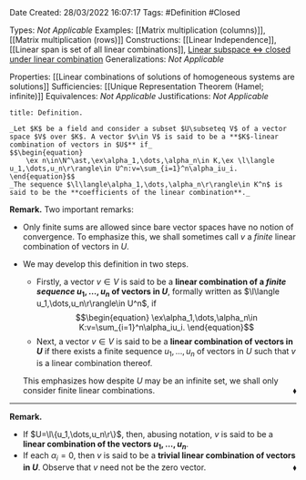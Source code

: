 <br />
<br />

Date Created: 28/03/2022 16:07:17
Tags: #Definition #Closed 

Types: _Not Applicable_
Examples: [[Matrix multiplication (columns)]], [[Matrix multiplication (rows)]]
Constructions: [[Linear Independence]], [[Linear span is set of all linear combinations]], [Linear subspace $\Leftrightarrow$ closed under linear combination](Linear%20subspace%20iff%20closed%20under%20linear%20combination.md)
Generalizations: _Not Applicable_

Properties: [[Linear combinations of solutions of homogeneous systems are solutions]]
Sufficiencies: [[Unique Representation Theorem (Hamel; infinite)]]
Equivalences: _Not Applicable_
Justifications: _Not Applicable_

``` ad-Definition
title: Definition.

_Let $K$ be a field and consider a subset $U\subseteq V$ of a vector space $V$ over $K$. A vector $v\in V$ is said to be a **$K$-linear combination of vectors in $U$** if_
$$\begin{equation}
    \ex n\in\N^\ast,\ex\alpha_1,\dots,\alpha_n\in K,\ex \l\langle u_1,\dots,u_n\r\rangle\in U^n:v=\sum_{i=1}^n\alpha_iu_i.
\end{equation}$$
_The sequence $\l\langle\alpha_1,\dots,\alpha_n\r\rangle\in K^n$ is said to be the **coefficients of the linear combination**._

```

**Remark.** Two important remarks:
* Only finite sums are allowed since bare vector spaces have no notion of convergence. To emphasize this, we shall sometimes call $v$ a _finite_ linear combination of vectors in $U$.

* We may develop this definition in two steps.
    * Firstly, a vector $v\in V$ is said to be a **linear combination of a _finite sequence_ $u_1,\dots,u_n$ of vectors in $U$**, formally written as $\l\langle u_1,\dots,u_n\r\rangle\in U^n$, if $$\begin{equation}
        \ex\alpha_1,\dots,\alpha_n\in K:v=\sum_{i=1}^n\alpha_iu_i.
    \end{equation}$$
    * Next, a vector $v\in V$ is said to be a **linear combination of vectors in $U$** if there exists a finite sequence $u_1,\dots,u_n$ of vectors in $U$ such that $v$ is a linear combination thereof.

  This emphasizes how despite $U$ may be an infinite set, we shall only consider finite linear combinations.<span style="float:right;">$\blacklozenge$</span>

---

**Remark.**
* If $U=\l\{u_1,\dots,u_n\r\}$, then, abusing notation, $v$ is said to be a **linear combination of the vectors $u_1,\dots,u_n$**.
* If each $\alpha_i=0$, then $v$ is said to be a **trivial linear combination of vectors in $U$**. Observe that $v$ need not be the zero vector.<span style="float:right;">$\blacklozenge$</span>
